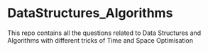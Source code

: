 # DataStructures_Algorithms
This repo contains all the questions related to Data Structures and Algorithms with different tricks of Time and Space Optimisation
